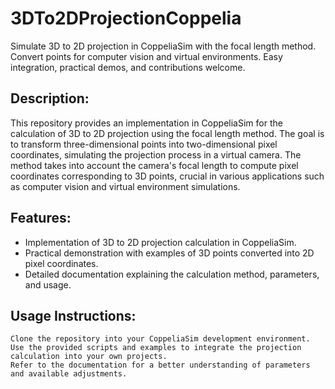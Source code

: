 # 3DTo2DProjectionCoppelia
Simulate 3D to 2D projection in CoppeliaSim with the focal length method. Convert points for computer vision and virtual environments. Easy integration, practical demos, and contributions welcome.

## Description:
This repository provides an implementation in CoppeliaSim for the calculation of 3D to 2D projection using the focal length method. The goal is to transform three-dimensional points into two-dimensional pixel coordinates, simulating the projection process in a virtual camera. The method takes into account the camera's focal length to compute pixel coordinates corresponding to 3D points, crucial in various applications such as computer vision and virtual environment simulations.

## Features:

- Implementation of 3D to 2D projection calculation in CoppeliaSim.
- Practical demonstration with examples of 3D points converted into 2D pixel coordinates.
- Detailed documentation explaining the calculation method, parameters, and usage.

## Usage Instructions:

    Clone the repository into your CoppeliaSim development environment.
    Use the provided scripts and examples to integrate the projection calculation into your own projects.
    Refer to the documentation for a better understanding of parameters and available adjustments.
